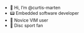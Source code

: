- 👋 Hi, I’m @curtis-marten
- 📟 Embedded software developer
- 🤯 Novice VIM user
- 🥏 Disc sport fan

<!---
curtis-marten/curtis-marten is a ✨ special ✨ repository because its `README.md` (this file) appears on your GitHub profile.
You can click the Preview link to take a look at your changes.
--->
